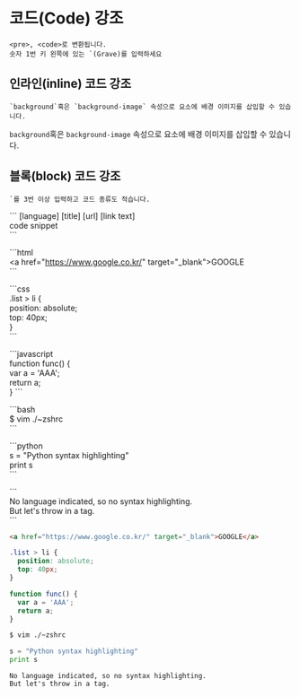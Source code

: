 # 코드(Code) 강조

```
<pre>, <code>로 변환됩니다.  
숫자 1번 키 왼쪽에 있는 `(Grave)를 입력하세요  
```

## 인라인(inline) 코드 강조

```
`background`혹은 `background-image` 속성으로 요소에 배경 이미지를 삽입할 수 있습니다.  
```

`background`혹은 `background-image` 속성으로 요소에 배경 이미지를 삽입할 수 있습니다.  


## 블록(block) 코드 강조

```
`를 3번 이상 입력하고 코드 종류도 적습니다.  
```
\``` [language] [title] [url] [link text]  
code snippet  
\```


\```html  
\<a href="https://www.google.co.kr/" target="_blank">GOOGLE</a>  
\```

\```css  
.list > li {  
  position: absolute;  
  top: 40px;  
}  
\```  

\```javascript  
function func() {  
  var a = 'AAA';  
  return a;  
}
\```

\```bash  
$ vim ./~zshrc  
\```

\```python  
s = "Python syntax highlighting"  
print s  
\```

\```  
No language indicated, so no syntax highlighting.   
But let's throw in a tag.  
\```  


```html
<a href="https://www.google.co.kr/" target="_blank">GOOGLE</a>  
```  

```css
.list > li {
  position: absolute;
  top: 40px;
}
```

```javascript
function func() {
  var a = 'AAA';
  return a;
}
```

```bash
$ vim ./~zshrc
```

```python
s = "Python syntax highlighting"
print s
```

```
No language indicated, so no syntax highlighting. 
But let's throw in a tag.
```

